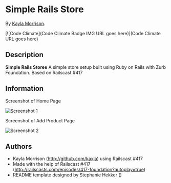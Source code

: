 # Simple Rails Store
<!-- If you'd like to use a logo instead uncomment this code and remove the text above this line

  ![Logo](URL to logo img file goes here)

-->

By [Kayla Morrison](http://github.com/kaxla).

[![Code Climate](Code Climate Badge IMG URL goes here)](Code Climate URL goes here)

## Description
**Simple Rails Storee** A simple store setup built using Ruby on Rails with Zurb Foundation. Based on Railscast #417

## Information

Screenshot of Home Page

![Screenshot 1](https://dl.dropboxusercontent.com/u/257144768/Screen%20Shot%202014-01-19%20at%2010.36.44%20AM.png)

Screenshot of Add Product Page

![Screenshot 2](https://dl.dropboxusercontent.com/u/257144768/Screen%20Shot%202014-01-19%20at%2010.36.54%20AM.png)

## Authors

* Kayla Morrison (http://github.com/kaxla) using Railscast #417
* Made with the help of Railscast #417 (http://railscasts.com/episodes/417-foundation?autoplay=true)
* README template designed by Stephanie Hekker ()
